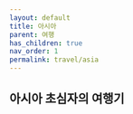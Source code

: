 ```yaml
---
layout: default
title: 아시아
parent: 여행
has_children: true
nav_order: 1
permalink: travel/asia
---
```


## 아시아 초심자의 여행기 
